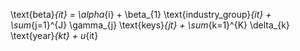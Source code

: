 \text{beta}_{it} = \alpha_{i} + \beta_{1} \text{industry_group}_{it} + \sum_{j=1}^{J} \gamma_{j} \text{keys}_{jt} + \sum_{k=1}^{K} \delta_{k} \text{year}_{kt} + u_{it}